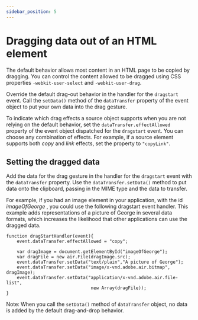 ```yaml
---
sidebar_position: 5
---
```


# Dragging data out of an HTML element

The default behavior allows most content in an HTML page to be copied by
dragging. You can control the content allowed to be dragged using CSS properties
`-webkit-user-select` and `-webkit-user-drag`.

Override the default drag-out behavior in the handler for the `dragstart` event.
Call the `setData()` method of the `dataTransfer` property of the event object
to put your own data into the drag gesture.

To indicate which drag effects a source object supports when you are not relying
on the default behavior, set the `dataTransfer.effectAllowed` property of the
event object dispatched for the `dragstart` event. You can choose any
combination of effects. For example, if a source element supports both _copy_
and _link_ effects, set the property to `"copyLink"`.

## Setting the dragged data

Add the data for the drag gesture in the handler for the `dragstart` event with
the `dataTransfer` property. Use the `dataTransfer.setData()` method to put data
onto the clipboard, passing in the MIME type and the data to transfer.

For example, if you had an image element in your application, with the id
_imageOfGeorge_ , you could use the following dragstart event handler. This
example adds representations of a picture of George in several data formats,
which increases the likelihood that other applications can use the dragged data.

    function dragStartHandler(event){
    	event.dataTransfer.effectAllowed = "copy";

    	var dragImage = document.getElementById("imageOfGeorge");
    	var dragFile = new air.File(dragImage.src);
    	event.dataTransfer.setData("text/plain","A picture of George");
    	event.dataTransfer.setData("image/x-vnd.adobe.air.bitmap", dragImage);
    	event.dataTransfer.setData("application/x-vnd.adobe.air.file-list",
    								new Array(dragFile));
    }

Note: When you call the `setData()` method of `dataTransfer` object, no data is
added by the default drag-and-drop behavior.
